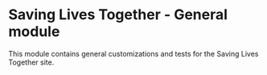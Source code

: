 Saving Lives Together - General module
======================================

This module contains general customizations and tests for the Saving Lives
Together site.
